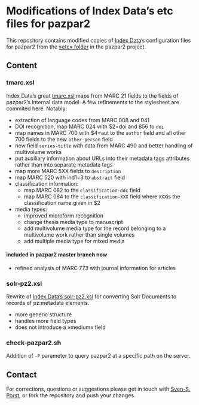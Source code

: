 # Modifications of Index Data’s etc files for pazpar2
This repository contains modified copies of [Index Data](http://www.indexdata.com/)’s configuration files for pazpar2 from the [»etc« folder](http://git.indexdata.com/?p=pazpar2.git;a=tree;f=etc;) in the pazpar2 project.

## Content
### tmarc.xsl
Index Data’s great [tmarc.xsl](http://git.indexdata.com/?p=pazpar2.git;a=blob;f=etc/xsl/tmarc.xsl) maps from MARC 21 fields to the fields of pazpar2’s internal data model. A few refinements to the stylesheet are commited here. Notably:

* extraction of language codes from MARC 008 and 041
* DOI recognition, map MARC 024 with $2=doi and 856 to `doi`
* map names in MARC 700 with $4=aut to the `author` field and all other 700 fields to the new `other-person` field
* new field `series-title` with data from MARC 490 and better handling of multivolume works
* put auxiliary information about URLs into their metadata tags attributes rather than into separate metadata tags
* map more MARC 5XX fields to `description`
* map MARC 520 with ind1=3 to `abstract` field
* classification information:
	* map MARC 082 to the `classification-ddc` field
	* map MARC 084 to the `classification-XXX` field where `XXX`is the classification name given in $2
* media types:
	* improved microform recognition
	* change thesis media type to manuscript
	* add multivolume media type for the record belonging to a multivolume work rather than single volumes
	* add multiple media type for mixed media
	
#### included in pazpar2 master branch now
* refined analysis of MARC 773 with journal information for articles


### solr-pz2.xsl
Rewrite of [Index Data’s solr-pz2.xsl](http://git.indexdata.com/?p=pazpar2.git;a=blob;f=etc/xsl/solr-pz2.xsl;h=b5d2f75a75c169356e870b0a122370ebea54327a;hb=HEAD) for converting Solr Documents to records of pz:metadata elements.
* more generic structure
* handles more field types
* does not introduce a »medium« field


### check-pazpar2.sh
Addition of `-P` parameter to query pazpar2 at a specific path on the server.


## Contact
For corrections, questions or suggestions please get in touch with [Sven-S. Porst](mailto:ssp-web@earthlingsoft.net), or fork the repository and push your changes.
